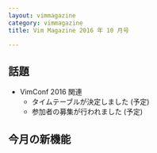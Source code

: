 ```yaml
---
layout: vimmagazine
category: vimmagazine
title: Vim Magazine 2016 年 10 月号

---
```


## 話題

*   VimConf 2016 関連
    *   タイムテーブルが決定しました (予定)
    *   参加者の募集が行われました (予定)

## 今月の新機能

